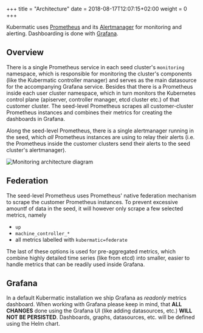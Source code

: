 +++
title = "Architecture"
date = 2018-08-17T12:07:15+02:00
weight = 0
+++

Kubermatic uses [Prometheus](https://prometheus.io) and its
[Alertmanager](https://prometheus.io/docs/alerting/alertmanager/) for monitoring and alerting. Dashboarding is done with
[Grafana](https://grafana.com).

## Overview

There is a single Prometheus service in each seed cluster's `monitoring` namespace, which is responsible for monitoring
the cluster's components (like the Kubermatic controller manager) and serves as the main datasource for the accompanying
Grafana service. Besides that there is a Prometheus inside each user cluster namespace, which in turn monitors the
Kubernetes control plane (apiserver, controller manager, etcd cluster etc.) of that customer cluster. The seed-level
Prometheus scrapes all customer-cluster Prometheus instances and combines their metrics for creating the dashboards in
Grafana.

Along the seed-level Prometheus, there is a single alertmanager running in the seed, which _all_ Prometheus instances
are using to relay their alerts (i.e. the Prometheus inside the customer clusters send their alerts to the seed
cluster's alertmanager).

![Monitoring architecture diagram](/img/monitoring/architecture/architecture.png)

## Federation

The seed-level Prometheus uses Prometheus' native federation mechanism to scrape the customer Prometheus instances. To
prevent excessive amountf of data in the seed, it will however only scrape a few selected metrics, namely

* `up`
* `machine_controller_*`
* all metrics labelled with `kubermatic=federate`

The last of these options is used for pre-aggregated metrics, which combine highly detailed time series (like from etcd)
into smaller, easier to handle metrics that can be readily used inside Grafana.

## Grafana

In a default Kubermatic installation we ship Grafana as _readonly_ metrics dashboard. When working with Grafana please
keep in mind, that __ALL CHANGES__ done using the Grafana UI (like adding datasources, etc.) __WILL NOT BE PERSISTED__.
Dashboards, graphs, datasources, etc. will be defined using the Helm chart.
